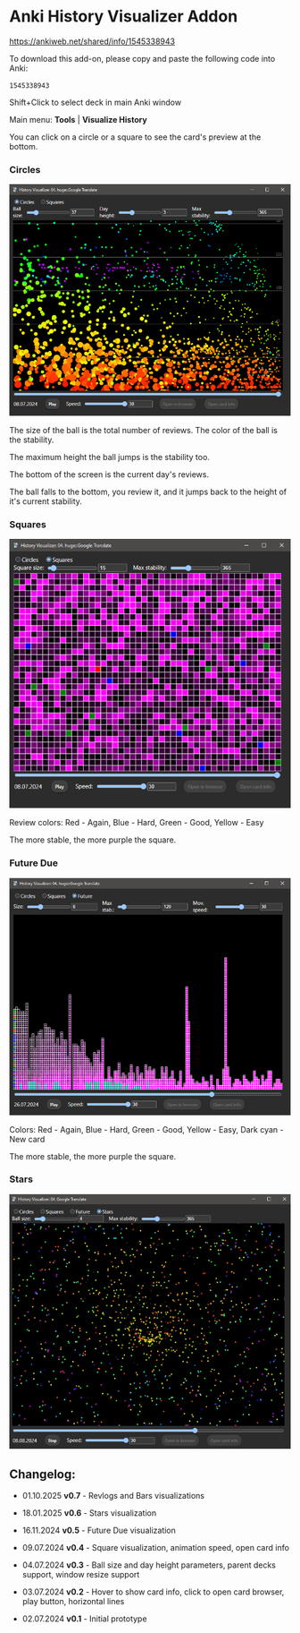 # Anki History Visualizer Addon

https://ankiweb.net/shared/info/1545338943

To download this add-on, please copy and paste the following code into Anki:

    1545338943

Shift+Click to select deck in main Anki window

Main menu: **Tools** | **Visualize History**

You can click on a circle or a square to see the card's preview at the bottom.

### Circles

![Screenshot 1](docs/circles.png?raw=true)

The size of the ball is the total number of reviews. The color of the ball is the stability.

The maximum height the ball jumps is the stability too.

The bottom of the screen is the current day's reviews.

The ball falls to the bottom, you review it, and it jumps back to the height of it's current stability.

### Squares

![Screenshot 2](docs/squares.png?raw=true)

Review colors: Red - Again, Blue - Hard, Green - Good, Yellow - Easy

The more stable, the more purple the square.

### Future Due

![Screenshot 3](docs/future.png?raw=true)

Colors: Red - Again, Blue - Hard, Green - Good, Yellow - Easy, Dark cyan - New card

The more stable, the more purple the square.

### Stars

![Screenshot 3](docs/stars.png?raw=true)

## Changelog:

- 01.10.2025 **v0.7** - Revlogs and Bars visualizations

- 18.01.2025 **v0.6** - Stars visualization

- 16.11.2024 **v0.5** - Future Due visualization

- 09.07.2024 **v0.4** - Square visualization, animation speed, open card info

- 04.07.2024 **v0.3** - Ball size and day height parameters, parent decks support, window resize support

- 03.07.2024 **v0.2** - Hover to show card info, click to open card browser, play button, horizontal lines

- 02.07.2024 **v0.1** - Initial prototype
